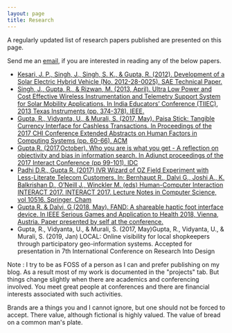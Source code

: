 ```yaml
---
layout: page
title: Research
---
```

A regularly updated list of research papers published are presented on this page. 

Send me an [email](mailto:indiantinker@gmail.com), if you are interested in reading any of the below papers. 

<ul class="research">
  <li><a href="http://www.researchgate.net/publication/261250614_Innovative_Electronic_System_Design_Projects">Kesari, J. P., Singh, J., Singh, S. K., &amp; Gupta, R. (2012). Development of a Solar Electric Hybrid Vehicle (No. 2012-28-0025). SAE Technical Paper.</a></li>
  <li><a href="http://ieeexplore.ieee.org/xpl/articleDetails.jsp?arnumber=6757171&amp;punumber%3D6750805%26sortType%3Dasc_p_Sequence%26filter%3DAND%28p_IS_Number%3A6757097%29%26pageNumber%3D3">Singh, J., Gupta, R., &amp; Rizwan, M. (2013, April). Ultra Low Power and Cost Effective Wireless Instrumentation and Telemetry Support System for Solar Mobility Applications. In India Educators’ Conference (TIIEC), 2013 Texas Instruments (pp. 374-378). IEEE.</a> <i class="fa fa-trophy"></i></li>
  <li><a href="http://dl.acm.org/citation.cfm?id=3049268&amp;CFID=936567374&amp;CFTOKEN=29740207">Gupta, R., Vidyanta, U., &amp; Murali, S. (2017, May). Paisa Stick: Tangible Currency Interface for Cashless Transactions. In Proceedings of the 2017 CHI Conference Extended Abstracts on Human Factors in Computing Systems (pp. 60-66). ACM</a> <i class="fa fa-trophy"></i></li>
  <li><a href="http://ifip-tc13.org/wp-content/uploads/2017/09/INTERACT_2017_Adjunct_FINAL.pdf">Gupta,R. (2017,October). Who you are is what you get - A reflection on objectivity and bias in information search. In Adjunct proceedings of the 2017 Interact Conference (pp 99-101). IDC</a></li>
  <li><a href="https://link.springer.com/chapter/10.1007/978-3-319-68059-0_58">Padhi D.R., Gupta R. (2017) IVR Wizard of OZ Field Experiment with Less-Literate Telecom Customers. In: Bernhaupt R., Dalvi G., Joshi A., K. Balkrishan D., O’Neill J., Winckler M. (eds) Human-Computer Interaction INTERACT 2017. INTERACT 2017. Lecture Notes in Computer Science, vol 10516. Springer, Cham</a></li>
  <li><a href="https://ieeexplore.ieee.org/abstract/document/8401321"> Gupta,R. &amp; Dalvi, G (2018, May). FAND: A shareable haptic foot interface device. In IEEE Serious Games and Application to Health 2018, Vienna, Austria. Paper presented by self at the conference.</a></li>
 <li>Gupta, R., Vidyanta, U., &amp; Murali, S. (2017, May)Gupta, R., Vidyanta, U., & Murali, S. (2019, Jan) LOCAL: Online visibility for local shopkeepers through participatory geo-information systems. Accepted for presentation in 7th International Conference on Research Into Design </li>
</ul>



Note : I try to be as FOSS of a person as I can and prefer publishing on my blog. As a result most of my work is documented in the "projects" tab. But things change slightly when there are academics and conferencing involved. You meet great people at conferences and there are financial interests associated with such activities.

Brands are a things you and I cannot ignore, but one should not be forced to accept. There value, although fictional is highly valued. The value of bread on a common man's plate.
